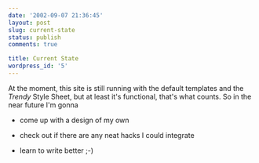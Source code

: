 ```yaml
---
date: '2002-09-07 21:36:45'
layout: post
slug: current-state
status: publish
comments: true

title: Current State
wordpress_id: '5'
---
```


At the moment, this site is still running with the default templates and the _Trendy_ Style Sheet, but at least it's functional, that's what counts.
So in the near future I'm gonna




  * come up with a design of my own


  * check out if there are any neat hacks I could integrate


  * learn to write better ;-)


